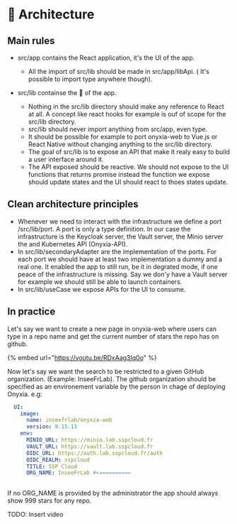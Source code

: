 # 📐 Architecture

## Main rules

* src/app contains the React application, it's the UI of the app.
  * All the import of src/lib should be made in src/app/libApi. ( It's possible to import type anywhere though).
*   src/lib containse the 🧠 of the app.

    * Nothing in the src/lib directory should make any reference to React at all. A concept like react hooks for example is ouf of scope for the src/lib directory.&#x20;
    * src/lib should never import anything from src/app, even type.&#x20;
    * It should be possible for example to port onyxia-web to Vue.js or React Native without changing anything to the src/lib directory.
    * The goal of src/lib is to expose an API that make it realy easy to build a user interface around it.
    * The API exposed should be reactive. We should not expose to the UI functions that returns promise instead the function we expose should update states and the UI should react to thoes states update.



## Clean architecture principles

* Whenever we need to interact with the infrastructure we define a port /src/lib/port. A port is only a type definition. In our case the infrastructure is the Keycloak server, the Vault server, the Minio server the and Kubernetes API (Onyxia-API).
* In src/lib/secondaryAdapter are the implementation of the ports. For each port we should have at least two implementation a dummy and a real one. It enabled the app to still run, be it in degrated mode, if one peace of the infrastructure is missing. Say we don'y have a Vault server for example we should still be able to launch containers.&#x20;
* In src/lib/useCase we expose APIs for the UI to consume.

## In practice

Let's say we want to create a new page in onyxia-web where users can type in a repo name and get the current number of stars the repo has on github.&#x20;

{% embed url="https://youtu.be/RDxAag3Iq0o" %}

Now let's say we want the search to be restricted to a given GitHub organization. (Example: InseeFrLab). The github organization should be specified as an environement variable by the person in chage of deploying Onyxia. e.g:

```yaml
  UI:
    image:
      name: inseefrlab/onyxia-web
      version: 0.15.13
    env:
      MINIO_URL: https://minio.lab.sspcloud.fr
      VAULT_URL: https://vault.lab.sspcloud.fr
      OIDC_URL: https://auth.lab.sspcloud.fr/auth
      OIDC_REALM: sspcloud
      TITLE: SSP Cloud
      ORG_NAME: InseeFrLab #<==========
      
```

If no ORG\_NAME is provided by the administrator the app should always show 999 stars for any repo.

TODO: Insert video
